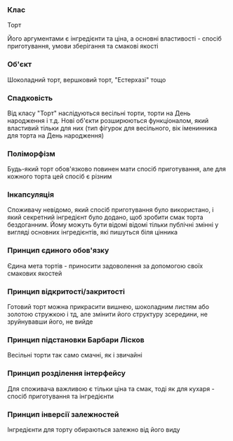 ### Клас
Торт

Його аргументами є інгредієнти та ціна, а основні властивості - спосіб приготування, умови зберігання та смакові якості
### Об'єкт
Шоколадний торт, вершковий торт, "Естерхазі" тощо
### Спадковість
Від класу "Торт" наслідуються весільні торти, торти на День народження і т.д.
Нові об'єкти розширюються функціоналом, який властивий тільки для них (тип фігурок для весільного, вік іменинника для торта на День народження)
### Поліморфізм
Будь-який торт обов'язково повинен мати спосіб приготування, але для кожного торта цей спосіб є різним
### Інкапсуляція
Споживачу невідомо, який спосіб приготування було використано, і який секретний інгредієнт було додано, щоб зробити смак торта бездоганним. Йому можуть бути відомі відомі тільки публічні змінні у вигляді основних інгредієнтів, які пишуться біля цінника
### Принцип єдиного обов'язку
Єдина мета тортів - приносити задоволення за допомогою своїх смакових якостей
### Принцип відкритості/закритості
Готовий торт можна прикрасити вишнею, шоколадним листям або золотою стружкою і тд, але змінити його структуру зсередини, не зруйнувавши його, не вийде
### Принцип підстановки Барбари Лісков
Весільні торти так само смачні, як і звичайні
### Принцип розділення інтерфейсу
Для споживача важливою є тільки ціна та смак, тоді як для кухаря - спосіб приготування та інгредієнти
### Принцип інверсії залежностей
Інгредієнти для торту обираються залежно від його виду
